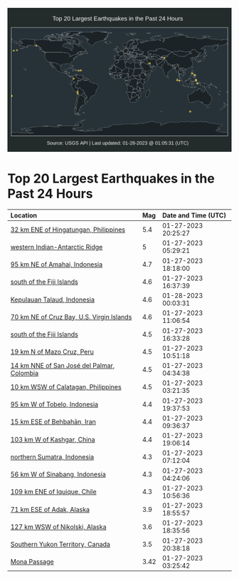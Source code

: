 ![Map](./map.png)

# Top 20 Largest Earthquakes in the Past 24 Hours

| Location | Mag | Date and Time (UTC) |
|:---|:---|:---|
| [32 km ENE of Hingatungan, Philippines](https://earthquake.usgs.gov/earthquakes/eventpage/us6000jjtj) | 5.4 | 01-27-2023 20:25:27 |
| [western Indian-Antarctic Ridge](https://earthquake.usgs.gov/earthquakes/eventpage/us6000jjm1) | 5 | 01-27-2023 05:29:21 |
| [95 km NE of Amahai, Indonesia](https://earthquake.usgs.gov/earthquakes/eventpage/us6000jjsz) | 4.7 | 01-27-2023 18:18:00 |
| [south of the Fiji Islands](https://earthquake.usgs.gov/earthquakes/eventpage/us6000jjsa) | 4.6 | 01-27-2023 16:37:39 |
| [Kepulauan Talaud, Indonesia](https://earthquake.usgs.gov/earthquakes/eventpage/us6000jjvx) | 4.6 | 01-28-2023 00:03:31 |
| [70 km NE of Cruz Bay, U.S. Virgin Islands](https://earthquake.usgs.gov/earthquakes/eventpage/pr2023027001) | 4.6 | 01-27-2023 11:06:54 |
| [south of the Fiji Islands](https://earthquake.usgs.gov/earthquakes/eventpage/us6000jjs9) | 4.5 | 01-27-2023 16:33:28 |
| [19 km N of Mazo Cruz, Peru](https://earthquake.usgs.gov/earthquakes/eventpage/us6000jjn6) | 4.5 | 01-27-2023 10:51:18 |
| [14 km NNE of San José del Palmar, Colombia](https://earthquake.usgs.gov/earthquakes/eventpage/us6000jjlq) | 4.5 | 01-27-2023 04:34:38 |
| [10 km WSW of Calatagan, Philippines](https://earthquake.usgs.gov/earthquakes/eventpage/us6000jjlk) | 4.5 | 01-27-2023 03:21:35 |
| [95 km W of Tobelo, Indonesia](https://earthquake.usgs.gov/earthquakes/eventpage/us6000jjta) | 4.4 | 01-27-2023 19:37:53 |
| [15 km ESE of Behbahān, Iran](https://earthquake.usgs.gov/earthquakes/eventpage/us6000jjmx) | 4.4 | 01-27-2023 09:36:37 |
| [103 km W of Kashgar, China](https://earthquake.usgs.gov/earthquakes/eventpage/us6000jjt4) | 4.4 | 01-27-2023 19:06:14 |
| [northern Sumatra, Indonesia](https://earthquake.usgs.gov/earthquakes/eventpage/us6000jjmh) | 4.3 | 01-27-2023 07:12:04 |
| [56 km W of Sinabang, Indonesia](https://earthquake.usgs.gov/earthquakes/eventpage/us6000jjls) | 4.3 | 01-27-2023 04:24:06 |
| [109 km ENE of Iquique, Chile](https://earthquake.usgs.gov/earthquakes/eventpage/us6000jjn7) | 4.3 | 01-27-2023 10:56:36 |
| [71 km ESE of Adak, Alaska](https://earthquake.usgs.gov/earthquakes/eventpage/us6000jjt9) | 3.9 | 01-27-2023 18:55:57 |
| [127 km WSW of Nikolski, Alaska](https://earthquake.usgs.gov/earthquakes/eventpage/us6000jjtb) | 3.6 | 01-27-2023 18:35:56 |
| [Southern Yukon Territory, Canada](https://earthquake.usgs.gov/earthquakes/eventpage/ak02318zn83a) | 3.5 | 01-27-2023 20:38:18 |
| [Mona Passage](https://earthquake.usgs.gov/earthquakes/eventpage/pr2023027000) | 3.42 | 01-27-2023 03:25:42 |

